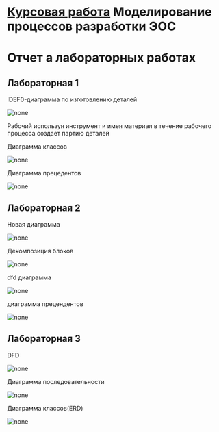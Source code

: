 # [Курсовая работа](https://github.com/papintrydaga/Course_project/wiki/Курсовая-работа) Моделирование процессов разработки ЭОС
# Отчет а лабораторных работах

## Лабораторная 1


IDEF0-диаграмма по изготовлению деталей

![none](https://github.com/papintrydaga/papintrydaga.github.io/blob/master/Снимок%20экрана%202019-10-22%20в%2010.44.38.png)

Рабочий используя инструмент и имея материал в течение рабочего процесса создает партию деталей

Диаграмма классов

![none](https://github.com/papintrydaga/papintrydaga.github.io/blob/master/Снимок%20экрана%202019-10-22%20в%2010.40.43.png)

Диаграмма прецедентов

![none](https://github.com/papintrydaga/papintrydaga.github.io/blob/master/Снимок%20экрана%202019-10-22%20в%2010.43.52.png)

## Лабораторная 2

Новая диаграмма

![none](https://github.com/papintrydaga/papintrydaga.github.io/blob/master/22.jpg)

Декомпозиция блоков

![none](https://github.com/papintrydaga/papintrydaga.github.io/blob/master/12jpg.jpg)

dfd диаграмма 

![none](https://github.com/papintrydaga/papintrydaga.github.io/blob/master/Снимок%20экрана%202019-10-22%20в%2011.44.43.png)

диаграмма прецендентов

![none](https://github.com/papintrydaga/papintrydaga.github.io/blob/master/Снимок%20экрана%202019-10-22%20в%2011.40.25.png)

## Лабораторная 3

DFD

![none](https://github.com/papintrydaga/papintrydaga.github.io/blob/master/Снимок%20экрана%202019-10-22%20в%2011.44.43.png)

Диаграмма последовательности

![none](https://github.com/papintrydaga/papintrydaga.github.io/blob/master/Снимок%20экрана%202019-11-06%20в%2014.21.25.png)

Диаграмма классов(ERD)

![none](https://github.com/papintrydaga/papintrydaga.github.io/blob/master/Снимок%20экрана%202019-11-06%20в%2014.29.21.png)

